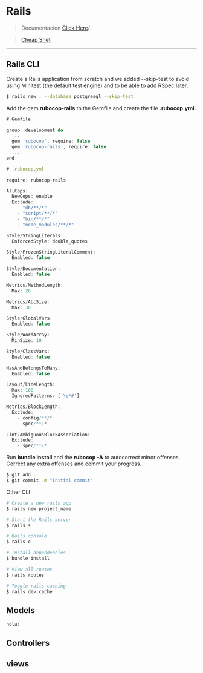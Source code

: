 # Rails

> Documentacion [Click Here](https://guides.rubyonrails.org/)/

> [Cheap Shet](https://dev.to/ericchapman/my-beloved-ruby-on-rails-cheat-sheet-50pi)

---

## Rails CLI

Create a Rails application from scratch and we added --skip-test to avoid using Minitest (the default test engine) and to be able to add RSpec later.

```bash
$ rails new . --database postgresql --skip-test
```

Add the gem **rubocop-rails** to the Gemfile and create the file **.rubocop.yml.**

```javascript
# Gemfile

group :development do
  ...
  gem 'rubocop', require: false
  gem 'rubocop-rails', require: false
  ...
end
```

```javascript
# .rubocop.yml

require: rubocop-rails

AllCops:
  NewCops: enable
  Exclude:
    - "db/**/*"
    - "script/**/*"
    - "bin/**/*"
    - "node_modules/**/*"

Style/StringLiterals:
  EnforcedStyle: double_quotes

Style/FrozenStringLiteralComment:
  Enabled: false

Style/Documentation:
  Enabled: false

Metrics/MethodLength:
  Max: 20

Metrics/AbcSize:
  Max: 30

Style/GlobalVars:
  Enabled: false

Style/WordArray:
  MinSize: 10

Style/ClassVars:
  Enabled: false

HasAndBelongsToMany:
  Enabled: false

Layout/LineLength:
  Max: 100
  IgnoredPatterns: ['\s*#']

Metrics/BlockLength:
  Exclude:
    - config/**/*
    - spec/**/*

Lint/AmbiguousBlockAssociation:
  Exclude:
    - spec/**/*

```

Run **bundle install** and the **rubocop -A** to autocorrect minor offenses. Correct any extra offenses and commit your progress.

```bash
$ git add .
$ git commit -m "Initial commit"
```

Other CLI

```bash
# Create a new rails app
$ rails new project_name

# Start the Rails server
$ rails s

# Rails console
$ rails c

# Install dependencies
$ bundle install

# View all routes
$ rails routes

# Toggle rails caching
$ rails dev:cache
```

## Models

```javascript
hola;
```

## Controllers

## views

<!--
## Rails

Abrir servidor en un nuevo puerto
```ruby
rails s -p 3001
```

- agregar index a dos columnas como username y email columna

```ruby
rails g migration AddIndexUsernameEmailToUser username:string:uniq email:string:uniq
```

- agragar la propiedad unico a una columna

```ruby
rails g migration AddIndexNameToGame name:string:uniq
```

- convinar dos columnas como unico y validar
> esto es en el modelo

```ruby
# company_id and game_id should be a unique combination
  validates :company, uniqueness: { scope: :game, message: "and Game combination already taken" }
```

> esto es en el migrate

```ruby
class AddIndexCompanyGameToInvolvedCompany < ActiveRecord::Migration[7.0]
  def change
    # add_index :companies, :name, unique: true
    add_index :involved_companies, [:game_id, :company_id], unique: true
  end
end
```
borrar todo una fila 'ctrl + shift + k'

# Controladores y rutas

> generar un controldor
```ruby
rails generate controller companies
```
- Rutas
```ruby
get ¨/companies¨, to: ¨companies#index¨
```
- Controller
```ruby

```
-->
